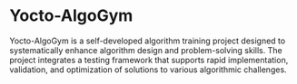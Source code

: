 # Yocto-AlgoGym
Yocto-AlgoGym is a self-developed algorithm training project designed to systematically enhance algorithm design and problem-solving skills. The project integrates a testing framework that supports rapid implementation, validation, and optimization of solutions to various algorithmic challenges.
